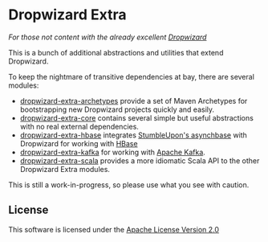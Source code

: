 Dropwizard Extra
================

*For those not content with the already excellent [Dropwizard](http://github.com/codahale/dropwizard)*

This is a bunch of additional abstractions and utilities that extend Dropwizard.

To keep the nightmare of transitive dependencies at bay, there are several 
modules:

  * [dropwizard-extra-archetypes](http://github.com/datasift/dropwizard-extra/tree/develop/dropwizard-extra-archetypes) provide a set of Maven Archetypes for bootstrapping new Dropwizard projects quickly and easily.
  * [dropwizard-extra-core](http://github.com/datasift/dropwizard-extra/tree/develop/dropwizard-extra-common)
  contains several simple but useful abstractions with no real external dependencies.
  * [dropwizard-extra-hbase](http://github.com/datasift/dropwizard-extra/tree/develop/dropwizard-extra-hbase)
  integrates [StumbleUpon's asynchbase](http://github.com/stumbleupon/asynchbase) with Dropwizard for
  working with [HBase](http://hbase.apache.org)
  * [dropwizard-extra-kafka](http://github.com/datasift/dropwizard-extra/tree/develop/dropwizard-extra-kafka) for working with [Apache Kafka](http://incubator.apache.org/kafka).
  * [dropwizard-extra-scala](http://github.com/datasift/dropwizard-extra/tree/develop/dropwizard-extra-scala) 
  provides a more idiomatic Scala API to the other Dropwizard Extra modules.

This is still a work-in-progress, so please use what you see with caution.

License
-------

This software is licensed under the [Apache License Version 2.0](http://www.apache.org/licenses/LICENSE-2.0)

